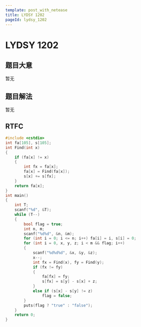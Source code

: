```yaml
---
template: post_with_netease
title: LYDSY 1202
pageId: lydsy_1202
---
```


# LYDSY 1202
<span id="poem"></span><script>$(function(){$.ajax('/api/poem?rnd='+Date.now()+Math.random()).done(function(data){$('#poem').text(data);});});</script>
## 题目大意
暂无

## 题目解法
暂无

## RTFC

```cpp
#include <cstdio>
int fa[105], s[105];
int Find(int x)
{
    if (fa[x] != x)
    {
        int fx = fa[x];
        fa[x] = Find(fa[x]);
        s[x] += s[fx];
    }
    return fa[x];
}
int main()
{
    int T;
    scanf("%d", &T);
    while (T--)
    {
        bool flag = true;
        int n, m;
        scanf("%d%d", &n, &m);
        for (int i = 0; i <= n; i++) fa[i] = i, s[i] = 0;
        for (int i = 0, x, y, z; i < m && flag; i++)
        {
            scanf("%d%d%d", &x, &y, &z);
            x--;
            int fx = Find(x), fy = Find(y);
            if (fx != fy)
            {
                fa[fx] = fy;
                s[fx] = s[y] - s[x] + z;
            }
            else if (s[x] - s[y] != z)
                flag = false;
        }
        puts(flag ? "true" : "false");
    }
    return 0;
}
```
<div id="__comment"></div>
